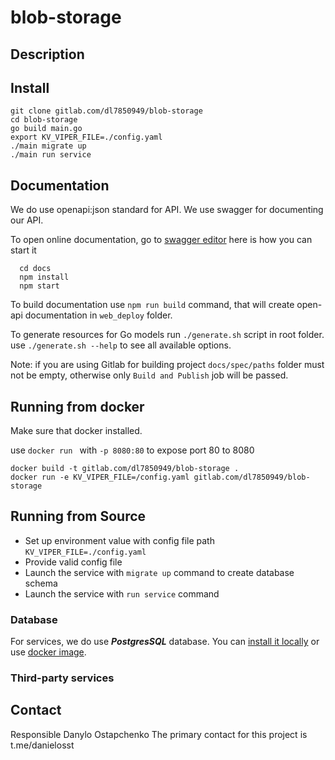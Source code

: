 # blob-storage

## Description

[//]: # (TODO: add description)

## Install

  ```
  git clone gitlab.com/dl7850949/blob-storage
  cd blob-storage
  go build main.go
  export KV_VIPER_FILE=./config.yaml
  ./main migrate up
  ./main run service
  ```

## Documentation

We do use openapi:json standard for API. We use swagger for documenting our API.

To open online documentation, go to [swagger editor](http://localhost:8080/swagger-editor/) here is how you can start it
```
  cd docs
  npm install
  npm start
```
To build documentation use `npm run build` command,
that will create open-api documentation in `web_deploy` folder.

To generate resources for Go models run `./generate.sh` script in root folder.
use `./generate.sh --help` to see all available options.

Note: if you are using Gitlab for building project `docs/spec/paths` folder must not be
empty, otherwise only `Build and Publish` job will be passed.  

## Running from docker 
  
Make sure that docker installed.

use `docker run ` with `-p 8080:80` to expose port 80 to 8080

  ```
  docker build -t gitlab.com/dl7850949/blob-storage .
  docker run -e KV_VIPER_FILE=/config.yaml gitlab.com/dl7850949/blob-storage
  ```

## Running from Source

* Set up environment value with config file path `KV_VIPER_FILE=./config.yaml`
* Provide valid config file
* Launch the service with `migrate up` command to create database schema
* Launch the service with `run service` command


### Database
For services, we do use ***PostgresSQL*** database. 
You can [install it locally](https://www.postgresql.org/download/) or use [docker image](https://hub.docker.com/_/postgres/).


### Third-party services


## Contact

Responsible Danylo Ostapchenko
The primary contact for this project is  t.me/danielosst
